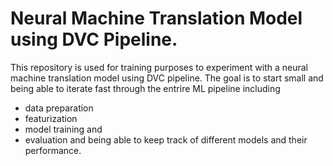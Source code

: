 # Neural Machine Translation Model using DVC Pipeline.

This repository is used for training purposes to experiment with a neural machine translation model using DVC pipeline.
The goal is to start small and being able to iterate fast through the entrire ML pipeline including 
- data preparation
- featurization
- model training and
- evaluation
and being able to keep track of different models and their performance.


